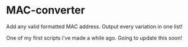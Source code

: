 # MAC-converter
Add any valid formatted MAC address. Output every variation in one list!

One of my first scripts i've made a while ago.
Going to update this soon!
